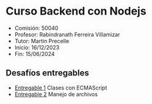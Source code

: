 # Curso Backend con Nodejs

- Comisión: 50040
- Profesor: Rabindranath Ferreira Villamizar
- Tutor: Martin Precelle
- Inicio: 16/12/2023
- Fin: 15/06/2024

## Desafíos entregables

- [Entregable 1](./Entregas/entrega-01/) Clases con ECMAScript
- [Entregable 2](./Entregas/entrega-02/) Manejo de archivos